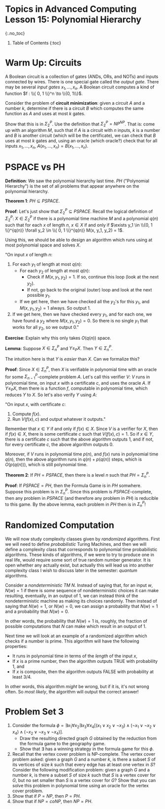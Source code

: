 # Topics in Advanced Computing Lesson 15: Polynomial Hierarchy
{:.no_toc}

1. Table of Contents
{:toc}

# Warm Up: Circuits

A Boolean circuit is a collection of gates (ANDs, ORs, and NOTs) and inputs connected by wires. There is one special gate called the *output gate*. There may be several *input gates* $x_1, \ldots, x_n$. A Boolean circuit computes a kind of function $f : \\{ 0, 1 \\}^n \to \\{0, 1\\}$.

Consider the problem of **circuit minimization**: given a circuit $A$ and a number $k$, determine if there is a circuit $B$ which computes the same function as $A$ and uses at most $k$ gates.

Show that this is in $\Sigma^P_2$. Use the definition that $\Sigma^P_2 = NP^{NP}$. That is: come up with an algorithm $M$, such that if $A$ is a circuit with $n$ inputs, $k$ is a number and $B$ is another circuit (which will be the certificate), we can check that $B$ uses at most $k$ gates and, using an oracle (which oracle?) check that for all inputs $x_1, \ldots, x_n$, $A(x_1, \ldots, x_n) = B(x_1, \ldots, x_n)$.

# PSPACE vs PH

**Definition**: We saw the polynomial hierarchy last time. $PH$ ("Polynomial Hierarchy") is the set of all problems that appear anywhere on the polynomial hierarchy.

**Theorem 1**: $PH \subseteq PSPACE$.

**Proof**: Let's just show that $\Sigma^P_2 \subseteq PSPACE$. Recall the logical definition of $\Sigma^P_2$: $X \in \Sigma^P_2$ if there is a polynomial time machine $M$ and a polynomial $q(n)$ such that for each $x$ of length $n$, $x \in X$ if and only if $\exists y_1 \in \\{0, 1 \\}^{q(n)} \forall y_2 \in \\{ 0, 1 \\}^{q(n)} M(x, y_1, y_2) = 1$.

Using this, we should be able to design an algorithm which runs using at most polynomial space and solves $X$.

"On input $x$ of length $n$:

1. For each $y_1$ of length at most $q(n)$:
   * For each $y_2$ of length at most $q(n)$:
     * Check if $M(x, y_1, y_2) = 1$. If so, continue this loop (look at the next $y_2$).
     * If not, go back to the original (outer) loop and look at the next possible $y_1$.
   * If we get here, then we have checked all the $y_2$'s for this $y_1$, and $M(x, y_1, y_2) = 1$ always. So output 1.
2. If we get here, then we have checked every $y_1$, and for each one, we have found a $y_2$ where $M(x, y_1, y_2) = 0$. So there is no single $y_1$ that works for all $y_2$, so we output 0."

**Exercise**: Explain why this only takes $O(q(n))$ space.

**Lemma**: Suppose $X \in \Sigma^P_n$ and $Y \leq_P X$. Then $Y \in \Sigma^P_n$.

The intuition here is that $Y$ is *easier* than $X$. Can we formalize this?

**Proof**: Since $X \in \Sigma^P_n$, then $X$ is verifiable in polynomial time with an oracle for some $\Sigma^P_{n-1}$-complete problem $A$. Let's call this verifier $V$: $V$ runs in polynomial time, on input $x$ with a certificate $c$, and uses the oracle $A$. If $Y \leq_P X$, then there is a function $f$, computable in polynomial time, which reduces $Y$ to $X$. So let's also verify $Y$ using $A$:

"On input $x$, with certificate $c$:
1. Compute $f(x)$.
2. Run $V(f(x), c)$ and output whatever it outputs."

Remember that $x \in Y$ if and only if $f(x) \in X$. Since $V$ is a verifier for $X$, then if $f(x) \in X$, there is some certificate $c$ such that $V(f(x), c) = 1$. So if $x \in Y$, there is a certificate $c$ such that the above algorithm outputs 1, and if not, for every certificate $c$, the above algorithm outputs 0.

Moreover, if $V$ runs in polynomial time $p(n)$, and $f(x)$ runs in polynomial time $q(n)$, then the above algorithm runs in $q(n) + p(q(n))$ steps, which is $O(p(q(n)))$, which is still polynomial time.

**Theorem 2**: If $PH = PSPACE$, then there is a level $n$ such that $PH = \Sigma^P_n$.

**Proof**: If $PSPACE = PH$, then the Formula Game is in $PH$ somwhere. Suppose this problem is in $\Sigma^P_n$. Since this problem is $PSPACE$-complete, then any problem in $PSPACE$ (and therefore any problem in $PH$) is reducible to this game. By the above lemma, each problem in $PH$ then is in $\Sigma^P_n$!

# Randomized Computation

We will now study complexity classes given by *randomized* algorithms. First we will need to define *probabilistic* Turing Machines, and then we will define a complexity class that corresponds to polynomial time probabilistic algorithms. These kinds of algorithms, if we were to try to produce one in real life, would require some sort of true random number generator. It is open whether any actually exist, but actually this will lead us into another complexity class I wish to discuss later in the semester: *quantum* algorithms.

Consider a *nondeterministic TM* $N$. Instead of saying that, for an input $w$, $N(w) = 1$ if there is *some* sequence of nondeterministic choices it can make resulting, eventually, in an output of 1, we can instead think of the nondeterministic machine as making its choices randomly. Then instead of saying that $N(w) = 1$, or $N(w) = 0$, we can assign a probability that $N(w) = 1$ and a probability that $N(w) = 0$.

In other words, the probability that $N(w) = 1$ is, roughly, the fraction of possible computations that $N$ can make which result in an output of 1.

Next time we will look at an example of a randomized algorithm which checks if a number is prime. This algorithm will have the following properties:

* It runs in polynomial time in terms of the *length* of the input $x$,
* If $x$ is a prime number, then the algorithm outputs TRUE with probability 1, and
* If $x$ is composite, then the algorithm outputs FALSE with probability at least 3/4.

In other words, this algorithm *might* be wrong, but if it is, it's not wrong often. So *most likely*, the algorithm will output the correct answer!

# Problem Set 3

1. Consider the formula $\phi = \exists x_1 \forall x_2 \exists x_3 \forall x_4 [(x_1 \vee x_2 \vee \lnot x_3) \wedge (\lnot x_1 \vee \lnot x_2 \vee x_4) \wedge (\lnot x_2 \vee \lnot x_3 \vee \lnot x_4)]$.
   * Draw the resulting directed graph $G$ obtained by the reduction from the formula game to the geography game.
   * Show that $\exists$ has a winning strategy in the formula game for this $\phi$.
2. Recall that the vertex cover problem is NP-complete. The vertex cover problem asked: given a graph $G$ and a number $k$, is there a subset $S$ of its vertices of size $k$ such that every edge has at least one vertex in $S$? Consider the following modification problem: given a graph $G$ and a number $k$, is there a subset $S$ of size $k$ such that $S$ is a vertex cover for $G$, but no set smaller than $S$ is a vertex cover for $G$? Show that you can solve this problem in polynomial time using an oracle for the vertex cover problem.
3. Show that if $P = NP$, then $P = PH$.
4. Show that if $NP = coNP$, then $NP = PH$.

